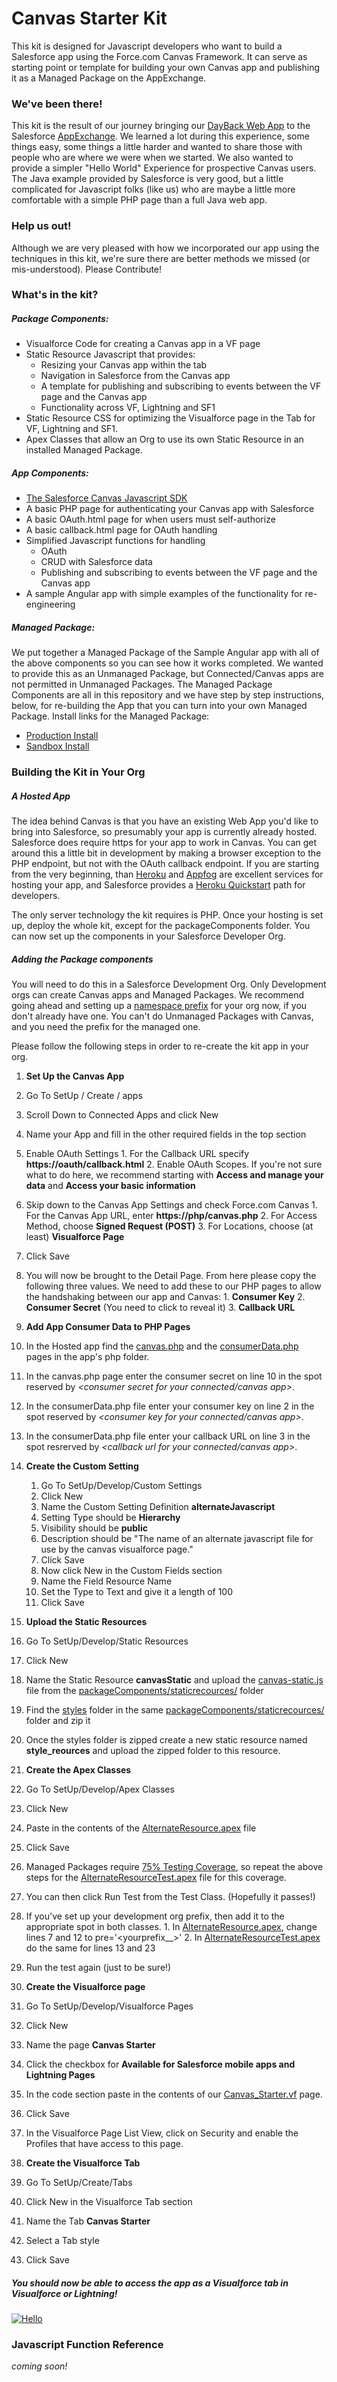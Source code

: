 # Canvas Starter Kit
This kit is designed for Javascript developers who want to build a Salesforce app using the Force.com Canvas Framework. It can serve as starting point or template for building your own Canvas app and publishing it as a Managed Package on the AppExchange.

### We've been there!
This kit is the result of our journey bringing our [DayBack Web App](http://DayBack.Com) to the Salesforce [AppExchange](https://appexchange.salesforce.com/listingDetail?listingId=a0N30000000qp64EAA). We learned a lot during this experience, some things easy, some things a little harder and wanted to share those with people who are where we were when we started. We also wanted to provide a simpler "Hello World" Experience for prospective Canvas users. The Java example provided by Salesforce is very good, but a little complicated for Javascript folks (like us) who are maybe a little more comfortable with a simple PHP page than a full Java web app.

### Help us out!
Although we are very pleased with how we incorporated our app using the techniques in this kit, we're sure there are better methods we missed (or mis-understood). Please Contribute!

### What's in the kit?
##### Package Components:
- Visualforce Code for creating a Canvas app in a VF page
- Static Resource Javascript that provides:
  - Resizing your Canvas app within the tab
  - Navigation in Salesforce from the Canvas app
  - A template for publishing and subscribing to events between the VF page and the Canvas app
  - Functionality across VF, Lightning and SF1
- Static Resource CSS for optimizing the Visualforce page in the Tab for VF, Lightning and SF1.
- Apex Classes that allow an Org to use its own Static Resource in an installed Managed Package.

##### App Components:
- [The Salesforce Canvas Javascript SDK](https://github.com/forcedotcom/SalesforceCanvasJavascriptSDK)
- A basic PHP page for authenticating your Canvas app with Salesforce
- A basic OAuth.html page for when users must self-authorize
- A basic callback.html page for OAuth handling
- Simplified Javascript functions for handling
  - OAuth
  - CRUD with Salesforce data
  - Publishing and subscribing to events between the VF page and the Canvas app
- A sample Angular app with simple examples of the functionality for re-engineering

##### Managed Package:
We put together a Managed Package of the Sample Angular app with all of the above components so you can see how it works completed. We wanted to provide this as an Unmanaged Package, but Connected/Canvas apps are not permitted in Unmanaged Packages. The Managed Package Components are all in this repository and we have step by step instructions, below, for re-building the App that you can turn into your own Managed Package. Install links for the Managed Package:

- [Production Install](https://login.salesforce.com/packaging/installPackage.apexp?p0=04t36000000xjk4)
- [Sandbox Install](https://test.salesforce.com/packaging/installPackage.apexp?p0=04t36000000xjk4)

### Building the Kit in Your Org

##### A Hosted App
The idea behind Canvas is that you have an existing Web App you'd like to bring into Salesforce, so presumably your app is currently already hosted. Salesforce does require https for your app to work in Canvas. You can get around this a little bit in development by making a browser exception to the PHP endpoint, but not with the OAuth callback endpoint.
If you are starting from the very beginning, than [Heroku](https://www.heroku.com/) and [Appfog](https://www.ctl.io/appfog/) are excellent services for hosting your app, and Salesforce provides a [Heroku Quickstart](https://developer.salesforce.com/docs/atlas.en-us.salesforce1api.meta/salesforce1api/heroku_quick_start.htm) path for developers.

The only server technology the kit requires is PHP. Once your hosting is set up, deploy the whole kit, except for the packageComponents folder. You can now set up the components in your Salesforce Developer Org.

##### Adding the Package components
You will need to do this in a Salesforce Development Org. Only Development orgs can create Canvas apps and Managed Packages. We recommend going ahead and setting up a [namespace prefix](https://developer.salesforce.com/docs/atlas.en-us.apexcode.meta/apexcode/apex_classes_namespace_prefix.htm) for your org now, if you don't already have one. You can't do Unmanaged Packages with Canvas, and you need the prefix for the managed one.

Please follow the following steps in order to re-create the kit app in your org.

1. **Set Up the Canvas App**
  1. Go To SetUp / Create / apps
  2. Scroll Down to Connected Apps and click New
  3. Name your App and fill in the other required fields in the top section
  4. Enable OAuth Settings
    1. For the Callback URL specify **https:/<yourdomain>/oauth/callback.html**
    2. Enable OAuth Scopes. If you're not sure what to do here, we recommend starting with **Access and manage your data** and **Access your basic information**
  5. Skip down to the Canvas App Settings and check Force.com Canvas
    1. For the Canvas App URL, enter **https:/<yourdomain>/php/canvas.php**
    2. For Access Method, choose **Signed Request (POST)**
    3. For Locations, choose (at least) **Visualforce Page**
  6. Click Save
  7. You will now be brought to the Detail Page. From here please copy the following three values. We need to add these to our PHP pages to allow the handshaking between our app and Canvas:
    1. **Consumer Key**
    2. **Consumer Secret** (You need to click to reveal it)
    3. **Callback URL**

2. **Add App Consumer Data to PHP Pages**
  1. In the Hosted app find the [canvas.php](https://github.com/seedcode/canvas-starter-kit/blob/master/php/canvas.php) and the [consumerData.php](https://github.com/seedcode/canvas-starter-kit/blob/master/php/consumerData.php) pages in the app's php folder.
  2. In the canvas.php page enter the consumer secret on line 10 in the spot reserved by _&lt;consumer secret for your connected/canvas app&gt;_.
  3. In the consumerData.php file enter your consumer key on line 2 in the spot reserved by _&lt;consumer key for your connected/canvas app&gt;_.
  4. In the consumerData.php file enter your callback URL on line 3 in the spot resrerved by _&lt;callback url for your connected/canvas app&gt;_.

3. **Create the Custom Setting**
    1. Go To SetUp/Develop/Custom Settings
    2. Click New
    3. Name the Custom Setting Definition **alternateJavascript**
    4. Setting Type should be **Hierarchy**
    5. Visibility should be **public**
    6. Description should be "The name of an alternate javascript file for use by the canvas visualforce page."
    7. Click Save
    8. Now click New in the Custom Fields section
    9. Name the Field Resource Name
    10. Set the Type to Text and give it a length of 100
    11. Click Save

4. **Upload the Static Resources**
  1. Go To SetUp/Develop/Static Resources
  2. Click New
  3. Name the Static Resource **canvasStatic** and upload the [canvas-static.js](https://github.com/seedcode/canvas-starter-kit/blob/master/packageComponents/staticresources/canvas-static.js) file from the [packageComponents/staticrecources/](https://github.com/seedcode/canvas-starter-kit/tree/master/packageComponents/staticresources) folder
  4. Find the [styles](https://github.com/seedcode/canvas-starter-kit/tree/master/packageComponents/staticresources/styles) folder in the same [packageComponents/staticrecources/](https://github.com/seedcode/canvas-starter-kit/tree/master/packageComponents/staticresources) folder and zip it
  5. Once the styles folder is zipped create a new static resource named **style_reources** and upload the zipped folder to this resource.

5. **Create the Apex Classes**
  1. Go To SetUp/Develop/Apex Classes
  2. Click New
  3. Paste in the contents of the [AlternateResource.apex](https://github.com/seedcode/canvas-starter-kit/blob/master/packageComponents/apexClasses/AlternateResource.apex) file
  4. Click Save
  5. Managed Packages require [75% Testing Coverage](https://developer.salesforce.com/docs/atlas.en-us.apexcode.meta/apexcode/apex_testing_best_practices.htm), so repeat the above steps for the [AlternateResourceTest.apex](https://github.com/seedcode/canvas-starter-kit/blob/master/packageComponents/apexClasses/AlternateResourceTest.apex) file for this coverage.
  6. You can then click Run Test from the Test Class. (Hopefully it passes!)
  7. If you've set up your development org prefix, then add it to the appropriate spot in both classes.
    1. In [AlternateResource.apex](https://github.com/seedcode/canvas-starter-kit/blob/master/packageComponents/apexClasses/AlternateResource.apex), change lines 7 and 12 to pre='<yourprefix__>'
    2. In [AlternateResourceTest.apex](https://github.com/seedcode/canvas-starter-kit/blob/master/packageComponents/apexClasses/AlternateResourceTest.apex) do the same for lines 13 and 23
  8. Run the test again (just to be sure!)

6. **Create the Visualforce page**
  1. Go To SetUp/Develop/Visualforce Pages
  2. Click New
  3. Name the page **Canvas Starter**
  4. Click the checkbox for **Available for Salesforce mobile apps and Lightning Pages**
  5. In the code section paste in the contents of our [Canvas_Starter.vf](https://github.com/seedcode/canvas-starter-kit/blob/master/packageComponents/Canvas_Starter.vf) page.
  6. Click Save
  7. In the Visualforce Page List View, click on Security and enable the Profiles that have access to this page.

7. **Create the Visualforce Tab**
  1. Go To SetUp/Create/Tabs
  2. Click New in the Visualforce Tab section
  3. Name the Tab **Canvas Starter**
  4. Select a Tab style
  5. Click Save

##### You should now be able to access the app as a Visualforce tab in Visualforce or Lightning!

[![Hello](master/images/VF.png)](master/images/VF.png)

### Javascript Function Reference

_coming soon!_
